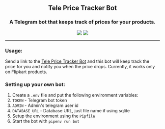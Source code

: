 <p align="center">
  <h2 align="center">Tele Price Tracker Bot</h2>
  <h3 align="center">A Telegram bot that keeps track of prices for your products.</h3>
</p>

<p align="center">
  <a href="https://t.me/telepricetrackerbot" alt="Version"><img src="https://img.shields.io/badge/Telegram-TelePriceTracker-blue.svg?style=flat&logo=telegram" /></a>  <a href="https://t.me/Koushikphy" alt="Version"><img src="https://img.shields.io/badge/Telegram-Koushik_Naskar-blue.svg?style=flat&logo=telegram" /></a> 
</p>

---
### Usage:
Send a link to the [Tele Price Tracker Bot](https://t.me/telepricetrackerbot) and this bot will keep track the price for you and notify you when the price drops. Currently, it works only on Flipkart products.

### Setting up your own bot:
1. Create a `.env` file and put the following environment variables:
  1. `TOKEN` - Telegram bot token
  2. `ADMIN` - Admin's telegram user id
  3. `DATABASE_URL` - Database URL, just file name if using sqlite
1. Setup the environment using the `Pipfile`
1. Start the bot with `pipenv run bot`